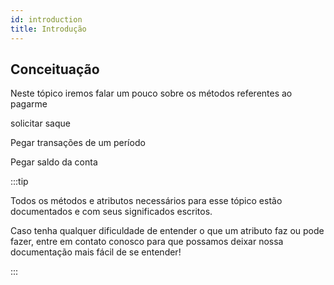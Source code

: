 ```yaml
---
id: introduction
title: Introdução
---
```


## Conceituação

Neste tópico iremos falar um pouco sobre os métodos referentes ao pagarme

solicitar saque

Pegar transações de um período

Pegar saldo da conta

:::tip

Todos os métodos e atributos necessários para esse tópico estão documentados e com seus significados escritos.

Caso tenha qualquer dificuldade de entender o que um atributo faz ou pode fazer, entre em contato conosco para que possamos deixar nossa documentação mais fácil de se entender!

:::

